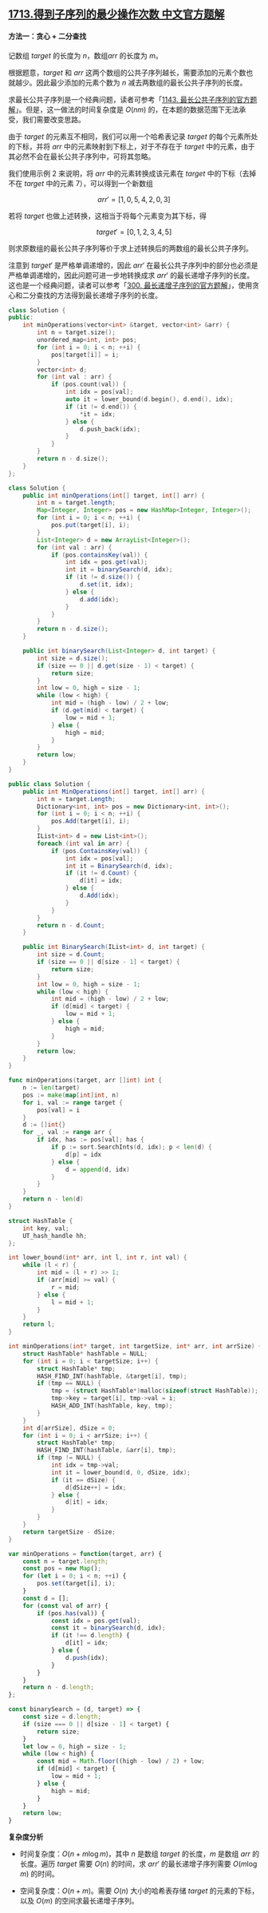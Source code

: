 ## [1713.得到子序列的最少操作次数 中文官方题解](https://leetcode.cn/problems/minimum-operations-to-make-a-subsequence/solutions/100000/de-dao-zi-xu-lie-de-zui-shao-cao-zuo-ci-hefgl)

#### 方法一：贪心 + 二分查找

记数组 $\textit{target}$ 的长度为 $n$，数组$\textit{arr}$ 的长度为 $m$。

根据题意，$\textit{target}$ 和 $\textit{arr}$ 这两个数组的公共子序列越长，需要添加的元素个数也就越少。因此最少添加的元素个数为 $n$ 减去两数组的最长公共子序列的长度。

求最长公共子序列是一个经典问题，读者可参考「[1143. 最长公共子序列的官方题解](https://leetcode-cn.com/problems/longest-common-subsequence/solution/zui-chang-gong-gong-zi-xu-lie-by-leetcod-y7u0/)」。但是，这一做法的时间复杂度是 $O(nm)$ 的，在本题的数据范围下无法承受，我们需要改变思路。

由于 $\textit{target}$ 的元素互不相同，我们可以用一个哈希表记录 $\textit{target}$ 的每个元素所处的下标，并将 $\textit{arr}$ 中的元素映射到下标上，对于不存在于 $\textit{target}$ 中的元素，由于其必然不会在最长公共子序列中，可将其忽略。

我们使用示例 $2$ 来说明，将 $\textit{arr}$ 中的元素转换成该元素在 $\textit{target}$ 中的下标（去掉不在 $\textit{target}$ 中的元素 $7$），可以得到一个新数组

$$
\textit{arr}' = [1,0,5,4,2,0,3]
$$

若将 $\textit{target}$ 也做上述转换，这相当于将每个元素变为其下标，得

$$
\textit{target}' = [0,1,2,3,4,5]
$$

则求原数组的最长公共子序列等价于求上述转换后的两数组的最长公共子序列。

注意到 $\textit{target}'$ 是严格单调递增的，因此 $\textit{arr}'$ 在最长公共子序列中的部分也必须是严格单调递增的，因此问题可进一步地转换成求 $\textit{arr}'$ 的最长递增子序列的长度。这也是一个经典问题，读者可以参考「[300. 最长递增子序列的官方题解](https://leetcode-cn.com/problems/longest-increasing-subsequence/solution/zui-chang-shang-sheng-zi-xu-lie-by-leetcode-soluti/)」，使用贪心和二分查找的方法得到最长递增子序列的长度。

```C++ [sol1-C++]
class Solution {
public:
    int minOperations(vector<int> &target, vector<int> &arr) {
        int n = target.size();
        unordered_map<int, int> pos;
        for (int i = 0; i < n; ++i) {
            pos[target[i]] = i;
        }
        vector<int> d;
        for (int val : arr) {
            if (pos.count(val)) {
                int idx = pos[val];
                auto it = lower_bound(d.begin(), d.end(), idx);
                if (it != d.end()) {
                    *it = idx;
                } else {
                    d.push_back(idx);
                }
            }
        }
        return n - d.size();
    }
};
```

```Java [sol1-Java]
class Solution {
    public int minOperations(int[] target, int[] arr) {
        int n = target.length;
        Map<Integer, Integer> pos = new HashMap<Integer, Integer>();
        for (int i = 0; i < n; ++i) {
            pos.put(target[i], i);
        }
        List<Integer> d = new ArrayList<Integer>();
        for (int val : arr) {
            if (pos.containsKey(val)) {
                int idx = pos.get(val);
                int it = binarySearch(d, idx);
                if (it != d.size()) {
                    d.set(it, idx);
                } else {
                    d.add(idx);
                }
            }
        }
        return n - d.size();
    }

    public int binarySearch(List<Integer> d, int target) {
        int size = d.size();
        if (size == 0 || d.get(size - 1) < target) {
            return size;
        }
        int low = 0, high = size - 1;
        while (low < high) {
            int mid = (high - low) / 2 + low;
            if (d.get(mid) < target) {
                low = mid + 1;
            } else {
                high = mid;
            }
        }
        return low;
    }
}
```

```C# [sol1-C#]
public class Solution {
    public int MinOperations(int[] target, int[] arr) {
        int n = target.Length;
        Dictionary<int, int> pos = new Dictionary<int, int>();
        for (int i = 0; i < n; ++i) {
            pos.Add(target[i], i);
        }
        IList<int> d = new List<int>();
        foreach (int val in arr) {
            if (pos.ContainsKey(val)) {
                int idx = pos[val];
                int it = BinarySearch(d, idx);
                if (it != d.Count) {
                    d[it] = idx;
                } else {
                    d.Add(idx);
                }
            }
        }
        return n - d.Count;
    }

    public int BinarySearch(IList<int> d, int target) {
        int size = d.Count;
        if (size == 0 || d[size - 1] < target) {
            return size;
        }
        int low = 0, high = size - 1;
        while (low < high) {
            int mid = (high - low) / 2 + low;
            if (d[mid] < target) {
                low = mid + 1;
            } else {
                high = mid;
            }
        }
        return low;
    }
}
```

```go [sol1-Golang]
func minOperations(target, arr []int) int {
    n := len(target)
    pos := make(map[int]int, n)
    for i, val := range target {
        pos[val] = i
    }
    d := []int{}
    for _, val := range arr {
        if idx, has := pos[val]; has {
            if p := sort.SearchInts(d, idx); p < len(d) {
                d[p] = idx
            } else {
                d = append(d, idx)
            }
        }
    }
    return n - len(d)
}
```

```C [sol1-C]
struct HashTable {
    int key, val;
    UT_hash_handle hh;
};

int lower_bound(int* arr, int l, int r, int val) {
    while (l < r) {
        int mid = (l + r) >> 1;
        if (arr[mid] >= val) {
            r = mid;
        } else {
            l = mid + 1;
        }
    }
    return l;
}

int minOperations(int* target, int targetSize, int* arr, int arrSize) {
    struct HashTable* hashTable = NULL;
    for (int i = 0; i < targetSize; i++) {
        struct HashTable* tmp;
        HASH_FIND_INT(hashTable, &target[i], tmp);
        if (tmp == NULL) {
            tmp = (struct HashTable*)malloc(sizeof(struct HashTable));
            tmp->key = target[i], tmp->val = i;
            HASH_ADD_INT(hashTable, key, tmp);
        }
    }
    int d[arrSize], dSize = 0;
    for (int i = 0; i < arrSize; i++) {
        struct HashTable* tmp;
        HASH_FIND_INT(hashTable, &arr[i], tmp);
        if (tmp != NULL) {
            int idx = tmp->val;
            int it = lower_bound(d, 0, dSize, idx);
            if (it == dSize) {
                d[dSize++] = idx;
            } else {
                d[it] = idx;
            }
        }
    }
    return targetSize - dSize;
}
```

```JavaScript [sol1-JavaScript]
var minOperations = function(target, arr) {
    const n = target.length;
    const pos = new Map();
    for (let i = 0; i < n; ++i) {
        pos.set(target[i], i);
    }
    const d = [];
    for (const val of arr) {
        if (pos.has(val)) {
            const idx = pos.get(val);
            const it = binarySearch(d, idx);
            if (it !== d.length) {
                d[it] = idx;
            } else {
                d.push(idx);
            }
        }
    }
    return n - d.length;
};

const binarySearch = (d, target) => {
    const size = d.length;
    if (size === 0 || d[size - 1] < target) {
        return size;
    }
    let low = 0, high = size - 1;
    while (low < high) {
        const mid = Math.floor((high - low) / 2) + low;
        if (d[mid] < target) {
            low = mid + 1;
        } else {
            high = mid;
        }
    }
    return low;
}
```

**复杂度分析**

- 时间复杂度：$O(n+m\log m)$，其中 $n$ 是数组 $\textit{target}$ 的长度，$m$ 是数组 $\textit{arr}$ 的长度。遍历 $\textit{target}$ 需要 $O(n)$ 的时间，求 $\textit{arr}'$ 的最长递增子序列需要 $O(m\log m)$ 的时间。

- 空间复杂度：$O(n+m)$。需要 $O(n)$ 大小的哈希表存储 $\textit{target}$ 的元素的下标，以及 $O(m)$ 的空间求最长递增子序列。